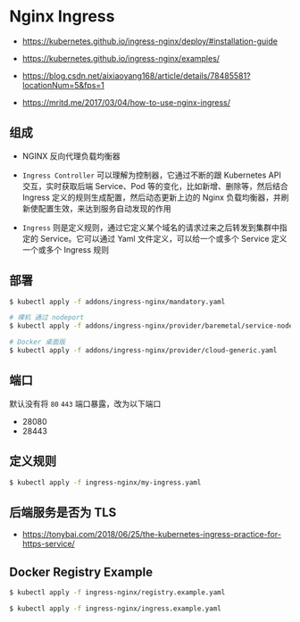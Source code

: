 # Nginx Ingress

* https://kubernetes.github.io/ingress-nginx/deploy/#installation-guide

* https://kubernetes.github.io/ingress-nginx/examples/

* https://blog.csdn.net/aixiaoyang168/article/details/78485581?locationNum=5&fps=1

* https://mritd.me/2017/03/04/how-to-use-nginx-ingress/

## 组成

* NGINX 反向代理负载均衡器

* `Ingress Controller` 可以理解为控制器，它通过不断的跟 Kubernetes API 交互，实时获取后端 Service、Pod 等的变化，比如新增、删除等，然后结合 Ingress 定义的规则生成配置，然后动态更新上边的 Nginx 负载均衡器，并刷新使配置生效，来达到服务自动发现的作用

* `Ingress` 则是定义规则，通过它定义某个域名的请求过来之后转发到集群中指定的 Service。它可以通过 Yaml 文件定义，可以给一个或多个 Service 定义一个或多个 Ingress 规则

## 部署

```bash
$ kubectl apply -f addons/ingress-nginx/mandatory.yaml

# 裸机 通过 nodeport
$ kubectl apply -f addons/ingress-nginx/provider/baremetal/service-nodeport.yaml

# Docker 桌面版
$ kubectl apply -f addons/ingress-nginx/provider/cloud-generic.yaml
```

## 端口

默认没有将 `80` `443` 端口暴露，改为以下端口

* 28080
* 28443

## 定义规则

```bash
$ kubectl apply -f ingress-nginx/my-ingress.yaml
```

## 后端服务是否为 TLS

* https://tonybai.com/2018/06/25/the-kubernetes-ingress-practice-for-https-service/

## Docker Registry Example

```bash
$ kubectl apply -f ingress-nginx/registry.example.yaml

$ kubectl apply -f ingress-nginx/ingress.example.yaml
```
